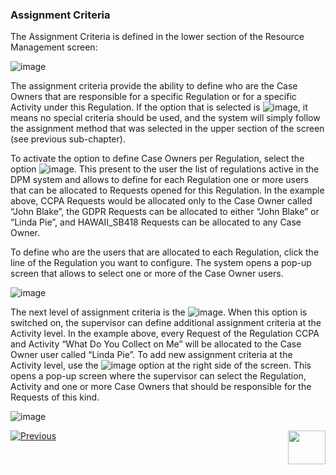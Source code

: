 

### Assignment Criteria 

The Assignment Criteria is defined in the lower section of the Resource Management screen:

 ![image](images/Figure_53_Assignment_Criteria.png)

The assignment criteria provide the ability to define who are the Case Owners that are responsible for a specific Regulation or for a specific Activity under this Regulation. 
If the option that is selected is  ![image](images/Figure_53_a_divide_equaly_icon.png), it means no special criteria should be used, and the system will simply follow the assignment method that was selected in the upper section of the screen (see previous sub-chapter).

To activate the option to define Case Owners per Regulation, select the option  ![image](images/Figure_53_b_divide_by_regulation_icon.png). This present to the user the list of regulations active in the DPM system and allows to define for each Regulation one or more users that can be allocated to Requests opened for this Regulation. In the example above, CCPA Requests would be allocated only to the Case Owner called “John Blake”, the GDPR Requests can be allocated to either “John Blake” or “Linda Pie”, and HAWAII_SB418 Requests can be allocated to any Case Owner. 

To define who are the users that are allocated to each Regulation, click the line of the Regulation you want to configure. The system opens a pop-up screen that allows to select one or more of the Case Owner users. 

 ![image](images/Figure_54_Resource_Selection.png)

The next level of assignment criteria is the  ![image](images/Figure_54_a_filter_by_activity_icon.png). When this option is switched on, the supervisor can define additional assignment criteria at the Activity level. In the example above, every Request of the Regulation CCPA and Activity “What Do You Collect on Me” will be allocated to the Case Owner user called “Linda Pie”. 
To add new assignment criteria at the Activity level, use the  ![image](images/Figure_54_b_new_filter_icon.png) option at the right side of the screen. This opens a pop-up screen where the supervisor can select the Regulation, Activity and one or more Case Owners that should be responsible for the Requests of this kind. 

 ![image](images/Figure_55_new_filter.png)



[![Previous](/articles/images/Previous.png)](/articles/DPM/DPM_User_Guide/07_Supervisor_User_Interface/03_Supervisor_User_Interface_Method.md)[<img align="right" width="60" height="54" src="/articles/images/Next.png">](/articles/DPM/DPM_User_Guide/07_Supervisor_User_Interface/README.md)

